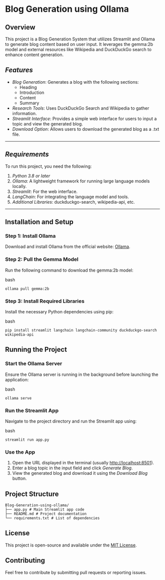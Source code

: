 # Blog Generation using Ollama

## Overview

This project is a Blog Generation System that utilizes Streamlit and Ollama to generate blog content based on user input. It leverages the gemma:2b model and external resources like Wikipedia and DuckDuckGo search to enhance content generation.

## _Features_

- _Blog Generation_: Generates a blog with the following sections:
  - Heading
  - Introduction
  - Content
  - Summary
- _Research Tools_: Uses DuckDuckGo Search and Wikipedia to gather information.
- _Streamlit Interface_: Provides a simple web interface for users to input a topic and view the generated blog.
- _Download Option_: Allows users to download the generated blog as a .txt file.

---

## _Requirements_

To run this project, you need the following:

1. _Python 3.8 or later_
2. _Ollama_: A lightweight framework for running large language models locally.
3. _Streamlit_: For the web interface.
4. _LangChain_: For integrating the language model and tools.
5. _Additional Libraries_: duckduckgo-search, wikipedia-api, etc.

---

## Installation and Setup

### Step 1: Install Ollama

Download and install Ollama from the official website: [Ollama](https://ollama.com/).

### Step 2: Pull the Gemma Model

Run the following command to download the gemma:2b model:

bash

```
ollama pull gemma:2b
```

### Step 3: Install Required Libraries

Install the necessary Python dependencies using pip:

bash

```
pip install streamlit langchain langchain-community duckduckgo-search wikipedia-api
```

## Running the Project

### Start the Ollama Server

Ensure the Ollama server is running in the background before launching the application:

bash

```
ollama serve
```

### Run the Streamlit App

Navigate to the project directory and run the Streamlit app using:

bash

```
streamlit run app.py
```

### Use the App

1. Open the URL displayed in the terminal (usually [http://localhost:8501](http://localhost:8501)).
2. Enter a blog topic in the input field and click _Generate Blog_.
3. View the generated blog and download it using the _Download Blog_ button.

## Project Structure

```
Blog-Generation-using-ollama/
├── app.py # Main Streamlit app code
├── README.md # Project documentation
└── requirements.txt # List of dependencies
```

## License

This project is open-source and available under the [MIT License](LICENSE).

## Contributing

Feel free to contribute by submitting pull requests or reporting issues.
